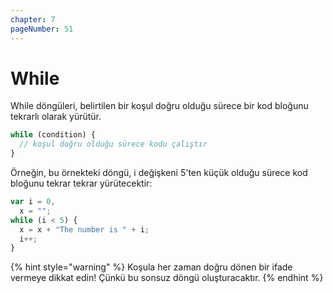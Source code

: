 ```yaml
---
chapter: 7
pageNumber: 51
---
```


# While

While döngüleri, belirtilen bir koşul doğru olduğu sürece bir kod bloğunu tekrarlı olarak yürütür.

```javascript
while (condition) {
  // koşul doğru olduğu sürece kodu çalıştır
}
```

Örneğin, bu örnekteki döngü, i değişkeni 5'ten küçük olduğu sürece kod bloğunu tekrar tekrar yürütecektir:

```javascript
var i = 0,
  x = "";
while (i < 5) {
  x = x + "The number is " + i;
  i++;
}
```

{% hint style="warning" %}
&#x20;Koşula her zaman doğru dönen bir ifade vermeye dikkat edin! Çünkü bu sonsuz döngü oluşturacaktır.
{% endhint %}
